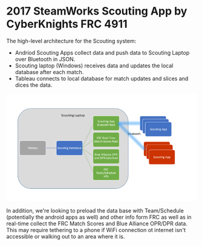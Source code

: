 # 2017 SteamWorks Scouting App by CyberKnights FRC 4911


The high-level architecture for the Scouting system:  

* Andriod Scouting Apps collect data and push data to Scouting Laptop over Bluetooth in JSON.
* Scouting laptop (Windows) receives data and updates the local database after each match.
* Tableau connects to local database for match updates and slices and dices the data.

![](resources/4911ScoutingAppAcrhitecture.png)

In addition, we're looking to preload the data base with Team/Schedule (potentially the android apps as well) and other info form FRC as well as in real-time collect the FRC Match Scores and Blue Alliance OPR/DPR data.  This may require tethering to a phone if WiFi connection ot internet isn't accessible or walking out to an area where it is. 

